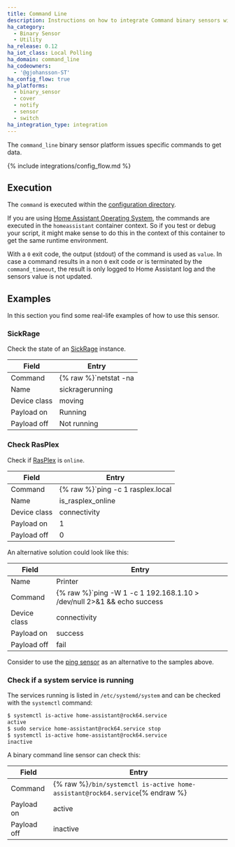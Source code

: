 ```yaml
---
title: Command Line
description: Instructions on how to integrate Command binary sensors within Home Assistant.
ha_category:
  - Binary Sensor
  - Utility
ha_release: 0.12
ha_iot_class: Local Polling
ha_domain: command_line
ha_codeowners:
  - '@gjohansson-ST'
ha_config_flow: true
ha_platforms:
  - binary_sensor
  - cover
  - notify
  - sensor
  - switch
ha_integration_type: integration
---
```


The `command_line` binary sensor platform issues specific commands to get data.

{% include integrations/config_flow.md %}

## Execution

The `command` is executed within the [configuration directory](/docs/configuration/).

<div class='note'>

If you are using [Home Assistant Operating System](https://github.com/home-assistant/operating-system), the commands are executed in the `homeassistant` container context. So if you test or debug your script, it might make sense to do this in the context of this container to get the same runtime environment.

</div>

With a `0` exit code, the output (stdout) of the command is used as `value`. In case a command results in a non `0` exit code or is terminated by the `command_timeout`, the result is only logged to Home Assistant log and the sensors value is not updated.

## Examples

In this section you find some real-life examples of how to use this sensor.

### SickRage

Check the state of an [SickRage](https://github.com/sickragetv/sickrage) instance.

| Field | Entry |
| --- | --- |
| Command | {% raw %}`netstat -na | find "33322" | find /c "LISTENING" > nul && (echo "Running") || (echo "Not running")`{% endraw %} |
| Name | sickragerunning |
| Device class | moving |
| Payload on | Running |
| Payload off | Not running | 

### Check RasPlex

Check if [RasPlex](https://github.com/RasPlex/RasPlex) is `online`.

| Field | Entry |
| --- | --- |
| Command | {% raw %}`ping -c 1 rasplex.local | grep "1 received" | wc -l`{% endraw %} |
| Name | is_rasplex_online |
| Device class | connectivity |
| Payload on | 1 |
| Payload off | 0 |

An alternative solution could look like this:

| Field | Entry |
| --- | --- |
| Name | Printer
| Command | {% raw %}`ping -W 1 -c 1 192.168.1.10 > /dev/null 2>&1 && echo success || echo fail`{% endraw %} |
| Device class | connectivity |
| Payload on | success |
| Payload off | fail |

Consider to use the [ping sensor](/integrations/ping#binary-sensor) as an alternative to the samples above.

### Check if a system service is running

The services running is listed in `/etc/systemd/system` and can be checked with the `systemctl` command:

```bash
$ systemctl is-active home-assistant@rock64.service
active
$ sudo service home-assistant@rock64.service stop
$ systemctl is-active home-assistant@rock64.service
inactive
```

A binary command line sensor can check this:

| Field | Entry |
| --- | --- |
| Command | {% raw %}`/bin/systemctl is-active home-assistant@rock64.service`{% endraw %} |
| Payload on | active |
| Payload off | inactive |
